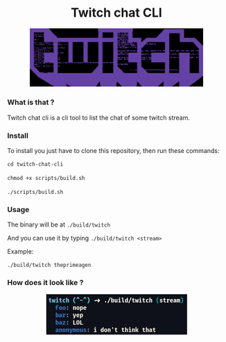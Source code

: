 <h1 align="center">Twitch chat CLI</h1>

<div align="center"><img src="./static/twitch.png" width="400px"></img></div>

### What is that ?

Twitch chat cli is a cli tool to list the chat of some twitch stream.

### Install
To install you just have to clone this repository, then run these commands:

```
cd twitch-chat-cli

chmod +x scripts/build.sh

./scripts/build.sh
```

### Usage

The binary will be at  `./build/twitch`

And you can use it by typing `./build/twitch <stream>`

Example:
```
./build/twitch theprimeagen
```

### How does it look like ?

<div align="center"> <img src="./static/printscreen.png"/> </div>


